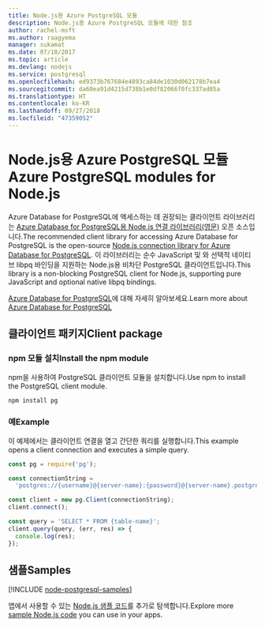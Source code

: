 ```yaml
---
title: Node.js용 Azure PostgreSQL 모듈
description: Node.js용 Azure PostgreSQL 모듈에 대한 참조
author: rachel-msft
ms.author: raagyema
manager: sukamat
ms.date: 07/18/2017
ms.topic: article
ms.devlang: nodejs
ms.service: postgresql
ms.openlocfilehash: ed9373b767684e4893ca84de1030d062178b7ea4
ms.sourcegitcommit: da60ea91d4215d738b1e0df82066f0fc337ad85a
ms.translationtype: HT
ms.contentlocale: ko-KR
ms.lasthandoff: 09/27/2018
ms.locfileid: "47359052"
---
```

# <a name="azure-postgresql-modules-for-nodejs"></a><span data-ttu-id="72070-103">Node.js용 Azure PostgreSQL 모듈</span><span class="sxs-lookup"><span data-stu-id="72070-103">Azure PostgreSQL modules for Node.js</span></span>

<span data-ttu-id="72070-104">Azure Database for PostgreSQL에 액세스하는 데 권장되는 클라이언트 라이브러리는 [Azure Database for PostgreSQL용 Node.js 연결 라이브러리(영문)](https://www.npmjs.com/package/pg) 오픈 소스입니다.</span><span class="sxs-lookup"><span data-stu-id="72070-104">The recommended client library for accessing Azure Database for PostgreSQL is the open-source [Node.js connection library for Azure Database for PostgreSQL](https://www.npmjs.com/package/pg).</span></span> <span data-ttu-id="72070-105">이 라이브러리는 순수 JavaScript 및 와 선택적 네이티브 libpq 바인딩을 지원하는 Node.js용 비차단 PostgreSQL 클라이언트입니다.</span><span class="sxs-lookup"><span data-stu-id="72070-105">This library is a non-blocking PostgreSQL client for Node.js, supporting pure JavaScript and optional native libpq bindings.</span></span>

<span data-ttu-id="72070-106">[Azure Database for PostgreSQL](https://docs.microsoft.com/azure/postgresql/)에 대해 자세히 알아보세요.</span><span class="sxs-lookup"><span data-stu-id="72070-106">Learn more about [Azure Database for PostgreSQL](https://docs.microsoft.com/azure/postgresql/)</span></span>

## <a name="client-package"></a><span data-ttu-id="72070-107">클라이언트 패키지</span><span class="sxs-lookup"><span data-stu-id="72070-107">Client package</span></span>

### <a name="install-the-npm-module"></a><span data-ttu-id="72070-108">npm 모듈 설치</span><span class="sxs-lookup"><span data-stu-id="72070-108">Install the npm module</span></span>

<span data-ttu-id="72070-109">npm을 사용하여 PostgreSQL 클라이언트 모듈을 설치합니다.</span><span class="sxs-lookup"><span data-stu-id="72070-109">Use npm to install the PostgreSQL client module.</span></span>

```bash
npm install pg
```   

### <a name="example"></a><span data-ttu-id="72070-110">예</span><span class="sxs-lookup"><span data-stu-id="72070-110">Example</span></span>

<span data-ttu-id="72070-111">이 예제에서는 클라이언트 연결을 열고 간단한 쿼리를 실행합니다.</span><span class="sxs-lookup"><span data-stu-id="72070-111">This example opens a client connection and executes a simple query.</span></span>

```javascript
const pg = require('pg');

const connectionString =
  'postgres://{username}@{server-name}:{password}@{server-name}.postgres.database.azure.com:5432/{database-name}?ssl=true';

const client = new pg.Client(connectionString);
client.connect();

const query = 'SELECT * FROM {table-name}';
client.query(query, (err, res) => {
  console.log(res);
});
```

## <a name="samples"></a><span data-ttu-id="72070-112">샘플</span><span class="sxs-lookup"><span data-stu-id="72070-112">Samples</span></span>

[!INCLUDE [node-postgresql-samples](../docs-ref-conceptual/includes/postgresql-samples.md)]

<span data-ttu-id="72070-113">앱에서 사용할 수 있는 [Node.js 샘플 코드](https://azure.microsoft.com/resources/samples/?platform=nodejs)를 추가로 탐색합니다.</span><span class="sxs-lookup"><span data-stu-id="72070-113">Explore more [sample Node.js code](https://azure.microsoft.com/resources/samples/?platform=nodejs) you can use in your apps.</span></span>
